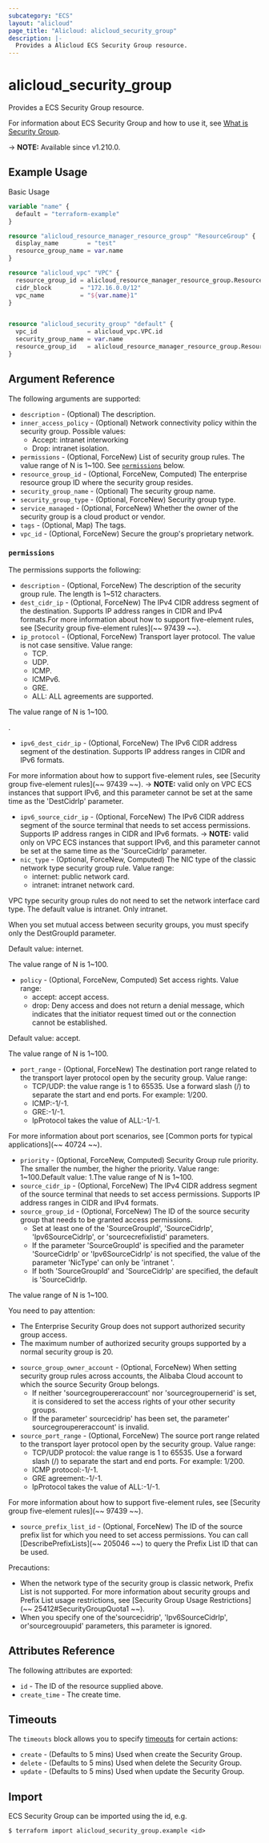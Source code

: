 ```yaml
---
subcategory: "ECS"
layout: "alicloud"
page_title: "Alicloud: alicloud_security_group"
description: |-
  Provides a Alicloud ECS Security Group resource.
---
```


# alicloud_security_group

Provides a ECS Security Group resource. 

For information about ECS Security Group and how to use it, see [What is Security Group](https://www.alibabacloud.com/help/en/).

-> **NOTE:** Available since v1.210.0.

## Example Usage

Basic Usage

```terraform
variable "name" {
  default = "terraform-example"
}

resource "alicloud_resource_manager_resource_group" "ResourceGroup" {
  display_name        = "test"
  resource_group_name = var.name
}

resource "alicloud_vpc" "VPC" {
  resource_group_id = alicloud_resource_manager_resource_group.ResourceGroup.id
  cidr_block        = "172.16.0.0/12"
  vpc_name          = "${var.name}1"
}


resource "alicloud_security_group" "default" {
  vpc_id              = alicloud_vpc.VPC.id
  security_group_name = var.name
  resource_group_id   = alicloud_resource_manager_resource_group.ResourceGroup.id
}
```

## Argument Reference

The following arguments are supported:
* `description` - (Optional) The description.
* `inner_access_policy` - (Optional) Network connectivity policy within the security group. Possible values:
  - Accept: intranet interworking
  - Drop: intranet isolation.
* `permissions` - (Optional, ForceNew) List of security group rules. The value range of N is 1~100. See [`permissions`](#permissions) below.
* `resource_group_id` - (Optional, ForceNew, Computed) The enterprise resource group ID where the security group resides.
* `security_group_name` - (Optional) The security group name.
* `security_group_type` - (Optional, ForceNew) Security group type.
* `service_managed` - (Optional, ForceNew) Whether the owner of the security group is a cloud product or vendor.
* `tags` - (Optional, Map) The tags.
* `vpc_id` - (Optional, ForceNew) Secure the group's proprietary network.

### `permissions`

The permissions supports the following:
* `description` - (Optional, ForceNew) The description of the security group rule. The length is 1~512 characters.
* `dest_cidr_ip` - (Optional, ForceNew) The IPv4 CIDR address segment of the destination. Supports IP address ranges in CIDR and IPv4 formats.For more information about how to support five-element rules, see [Security group five-element rules](~~ 97439 ~~).
* `ip_protocol` - (Optional, ForceNew) Transport layer protocol. The value is not case sensitive. Value range:
  - TCP.
  - UDP.
  - ICMP.
  - ICMPv6.
  - GRE.
  - ALL: ALL agreements are supported.

The value range of N is 1~100.

.
* `ipv6_dest_cidr_ip` - (Optional, ForceNew) The IPv6 CIDR address segment of the destination. Supports IP address ranges in CIDR and IPv6 formats.

For more information about how to support five-element rules, see [Security group five-element rules](~~ 97439 ~~).
-> **NOTE:**  valid only on VPC ECS instances that support IPv6, and this parameter cannot be set at the same time as the 'DestCidrIp' parameter.
* `ipv6_source_cidr_ip` - (Optional, ForceNew) The IPv6 CIDR address segment of the source terminal that needs to set access permissions. Supports IP address ranges in CIDR and IPv6 formats.
-> **NOTE:**  valid only on VPC ECS instances that support IPv6, and this parameter cannot be set at the same time as the 'SourceCidrIp' parameter.
* `nic_type` - (Optional, ForceNew, Computed) The NIC type of the classic network type security group rule. Value range:
  - internet: public network card.
  - intranet: intranet network card.

VPC type security group rules do not need to set the network interface card type. The default value is intranet. Only intranet.

When you set mutual access between security groups, you must specify only the DestGroupId parameter.

Default value: internet.

The value range of N is 1~100.
* `policy` - (Optional, ForceNew, Computed) Set access rights. Value range:
  - accept: accept access.
  - drop: Deny access and does not return a denial message, which indicates that the initiator request timed out or the connection cannot be established.

Default value: accept.

The value range of N is 1~100.
* `port_range` - (Optional, ForceNew) The destination port range related to the transport layer protocol open by the security group. Value range:
  - TCP/UDP: the value range is 1 to 65535. Use a forward slash (/) to separate the start and end ports. For example: 1/200.
  - ICMP:-1/-1.
  - GRE:-1/-1.
  - IpProtocol takes the value of ALL:-1/-1.

For more information about port scenarios, see [Common ports for typical applications](~~ 40724 ~~).
* `priority` - (Optional, ForceNew, Computed) Security Group rule priority. The smaller the number, the higher the priority. Value range: 1~100.Default value: 1.The value range of N is 1~100.
* `source_cidr_ip` - (Optional, ForceNew) The IPv4 CIDR address segment of the source terminal that needs to set access permissions. Supports IP address ranges in CIDR and IPv4 formats.
* `source_group_id` - (Optional, ForceNew) The ID of the source security group that needs to be granted access permissions.
  - Set at least one of the 'SourceGroupId', 'SourceCidrIp', 'Ipv6SourceCidrIp', or 'sourcecrefixlistid' parameters.
  - If the parameter 'SourceGroupId' is specified and the parameter 'SourceCidrIp' or 'Ipv6SourceCidrIp' is not specified, the value of the parameter 'NicType' can only be 'intranet '.
  - If both 'SourceGroupId' and 'SourceCidrIp' are specified, the default is 'SourceCidrIp.

The value range of N is 1~100.

You need to pay attention:
  - The Enterprise Security Group does not support authorized security group access.
  - The maximum number of authorized security groups supported by a normal security group is 20.
* `source_group_owner_account` - (Optional, ForceNew) When setting security group rules across accounts, the Alibaba Cloud account to which the source Security Group belongs.
  - If neither 'sourcegroupereraccount' nor 'sourcegroupernerid' is set, it is considered to set the access rights of your other security groups.
  - If the parameter' sourcecidrip' has been set, the parameter' sourcegroupereraccount' is invalid.
* `source_port_range` - (Optional, ForceNew) The source port range related to the transport layer protocol open by the security group. Value range:
  - TCP/UDP protocol: the value range is 1 to 65535. Use a forward slash (/) to separate the start and end ports. For example: 1/200.
  - ICMP protocol:-1/-1.
  - GRE agreement:-1/-1.
  - IpProtocol takes the value of ALL:-1/-1.

For more information about how to support five-element rules, see [Security group five-element rules](~~ 97439 ~~).
* `source_prefix_list_id` - (Optional, ForceNew) The ID of the source prefix list for which you need to set access permissions. You can call [DescribePrefixLists](~~ 205046 ~~) to query the Prefix List ID that can be used.

Precautions:
  - When the network type of the security group is classic network, Prefix List is not supported. For more information about security groups and Prefix List usage restrictions, see [Security Group Usage Restrictions](~~ 25412#SecurityGroupQuota1 ~~).
  - When you specify one of the'sourcecidrip', 'Ipv6SourceCidrIp', or'sourcegrouupid' parameters, this parameter is ignored.

## Attributes Reference

The following attributes are exported:
* `id` - The ID of the resource supplied above.
* `create_time` - The create time.

## Timeouts

The `timeouts` block allows you to specify [timeouts](https://www.terraform.io/docs/configuration-0-11/resources.html#timeouts) for certain actions:
* `create` - (Defaults to 5 mins) Used when create the Security Group.
* `delete` - (Defaults to 5 mins) Used when delete the Security Group.
* `update` - (Defaults to 5 mins) Used when update the Security Group.

## Import

ECS Security Group can be imported using the id, e.g.

```shell
$ terraform import alicloud_security_group.example <id>
```